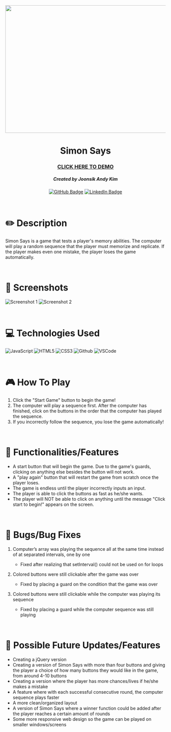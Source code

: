 <div id="header" align="center">

  <img src="https://i.imgur.com/ByxEicn.png" width="800" height="400">

</div>

<div id="description" align="center">

# Simon Says

### [CLICK HERE TO DEMO](https://ultimoakim.github.io/simonsays/)

##### Created by Joonsik Andy Kim

[![GitHub Badge](https://img.shields.io/badge/-@ultimoakim-junglegreen?style=flat&logo=GitHub&logoColor=black)](https://github.com/ultimoakim)
[![LinkedIn Badge](https://img.shields.io/badge/-@ultimoakim-blue?style=flat&logo=Linkedin&logoColor=black)](https://www.linkedin.com/in/ultimoakim/)


</div>

<br>

# :pencil2: Description

Simon Says is a game that tests a player's memory abilities. The computer will play a random sequence that the player must memorize and replicate. If the player makes even one mistake, the player loses the game automatically.

<br>


# :camera_flash: Screenshots

![Screenshot 1](https://i.imgur.com/MHk0IDZ.png)
![Screenshot 2](https://i.imgur.com/ISITXww.png)

<br>

# :computer: Technologies Used
![JavaScript](https://img.shields.io/badge/-JavaScript-05122A?style=flat&logo=javascript)
![HTML5](https://img.shields.io/badge/-HTML5-05122A?style=flat&logo=html5)
![CSS3](https://img.shields.io/badge/-CSS-05122A?style=flat&logo=css3)
![Github](https://img.shields.io/badge/-GitHub-05122A?style=flat&logo=github)
![VSCode](https://img.shields.io/badge/-VS_Code-05122A?style=flat&logo=visualstudio)

<br>

# :video_game: How To Play

1. Click the "Start Game" button to begin the game!
2. The computer will play a sequence first. After the computer has finished, click on the buttons in the order that the computer has played the sequence.
3. If you incorrectly follow the sequence, you lose the game automatically!

<br>

# :battery: Functionalities/Features
* A start button that will begin the game. Due to the game's guards, clicking on anything else besides the button will not work.
* A "play again" button that will restart the game from scratch once the player loses.
* The game is endless until the player incorrectly inputs an input.
* The player is able to click the buttons as fast as he/she wants.
* The player will NOT be able to click on anything until the message "Click start to begin!" appears on the screen.

<br>

# :lady_beetle: Bugs/Bug Fixes
1. Computer’s array was playing the sequence all at the same time instead of at separated intervals, one by one
   * Fixed after realizing that setInterval() could not be used on for loops

2. Colored buttons were still clickable after the game was over
   * Fixed by placing a guard on the condition that the game was over

3. Colored buttons were still clickable while the computer was playing its sequence
    * Fixed by placing a guard while the computer sequence was still playing


<br>

# :wrench: Possible Future Updates/Features
* Creating a jQuery version
* Creating a version of Simon Says with more than four buttons and giving the player a choice of how many buttons they would like in the game, from around 4-10 buttons
* Creating a version where the player has more chances/lives if he/she makes a mistake
* A feature where with each successful consecutive round, the computer sequence plays faster
* A more clean/organized layout
* A version of Simon Says where a winner function could be added after the player reaches a certain amount of rounds
* Some more responsive web design so the game can be played on smaller windows/screens